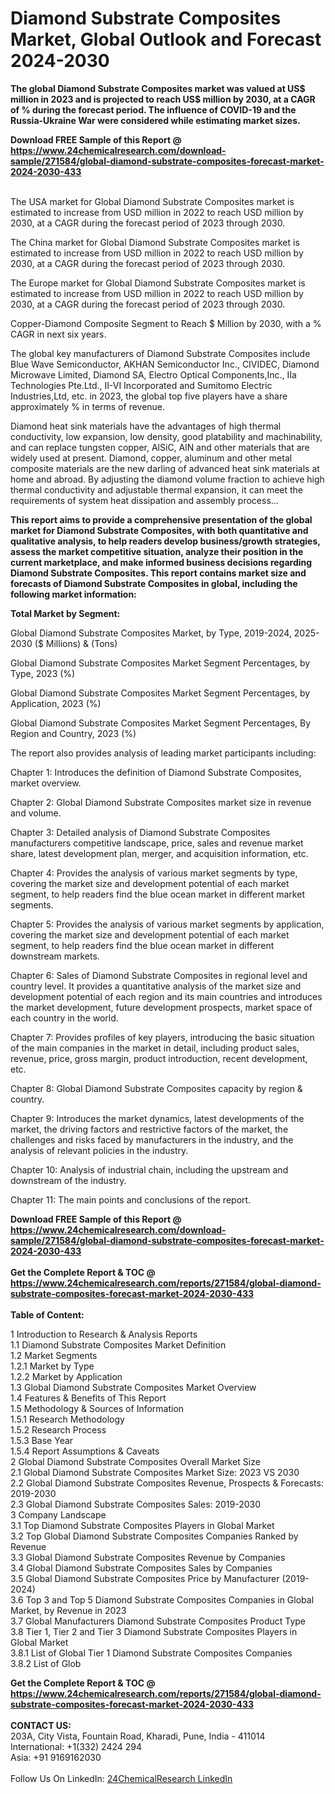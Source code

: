 <h1>Diamond Substrate Composites Market, Global Outlook and Forecast 2024-2030</h1><p><strong>The global Diamond Substrate Composites market was valued at US$ million in 2023 and is projected to reach US$ million by 2030, at a CAGR of % during the forecast period. The influence of COVID-19 and the Russia-Ukraine War were considered while estimating market sizes.</strong></p><p>
</p><p></p><div><b>Download FREE Sample of this Report @ 
            <a href="https://www.24chemicalresearch.com/download-sample/271584/global-diamond-substrate-composites-forecast-market-2024-2030-433">
            https://www.24chemicalresearch.com/download-sample/271584/global-diamond-substrate-composites-forecast-market-2024-2030-433</a></b></div><br><p>
</p><p>The USA market for Global Diamond Substrate Composites market is estimated to increase from USD million in 2022 to reach USD million by 2030, at a CAGR during the forecast period of 2023 through 2030.</p><p>
</p><p>The China market for Global Diamond Substrate Composites market is estimated to increase from USD million in 2022 to reach USD million by 2030, at a CAGR during the forecast period of 2023 through 2030.</p><p>
</p><p>The Europe market for Global Diamond Substrate Composites market is estimated to increase from USD million in 2022 to reach USD million by 2030, at a CAGR during the forecast period of 2023 through 2030.</p><p>
Copper-Diamond Composite Segment to Reach $ Million by 2030, with a % CAGR in next six years.</p><p>
The global key manufacturers of Diamond Substrate Composites include Blue Wave Semiconductor, AKHAN Semiconductor Inc., CIVIDEC, Diamond Microwave Limited, Diamond SA, Electro Optical Components,Inc., IIa Technologies Pte.Ltd., II-VI Incorporated and Sumitomo Electric Industries,Ltd, etc. in 2023, the global top five players have a share approximately % in terms of revenue.</p><p>
Diamond heat sink materials have the advantages of high thermal conductivity, low expansion, low density, good platability and machinability, and can replace tungsten copper, AlSiC, AlN and other materials that are widely used at present. Diamond, copper, aluminum and other metal composite materials are the new darling of advanced heat sink materials at home and abroad. By adjusting the diamond volume fraction to achieve high thermal conductivity and adjustable thermal expansion, it can meet the requirements of system heat dissipation and assembly process...</p><p>
<strong>This report aims to provide a comprehensive presentation of the global market for Diamond Substrate Composites, with both quantitative and qualitative analysis, to help readers develop business/growth strategies, assess the market competitive situation, analyze their position in the current marketplace, and make informed business decisions regarding Diamond Substrate Composites. This report contains market size and forecasts of Diamond Substrate Composites in global, including the following market information:</strong></p><p>
</p><p>
<strong>Total Market by Segment:</strong></p><p>
Global Diamond Substrate Composites Market, by Type, 2019-2024, 2025-2030 ($ Millions) &amp; (Tons)</p><p>
Global Diamond Substrate Composites Market Segment Percentages, by Type, 2023 (%)</p><p>
</p><p>
Global Diamond Substrate Composites Market Segment Percentages, by Application, 2023 (%)</p><p>
</p><p>
Global Diamond Substrate Composites Market Segment Percentages, By Region and Country, 2023 (%)</p><p>
</p><p>
The report also provides analysis of leading market participants including:</p><p>
</p><p>
</p><p>
Chapter 1: Introduces the definition of Diamond Substrate Composites, market overview.</p><p>
Chapter 2: Global Diamond Substrate Composites market size in revenue and volume.</p><p>
Chapter 3: Detailed analysis of Diamond Substrate Composites manufacturers competitive landscape, price, sales and revenue market share, latest development plan, merger, and acquisition information, etc.</p><p>
Chapter 4: Provides the analysis of various market segments by type, covering the market size and development potential of each market segment, to help readers find the blue ocean market in different market segments.</p><p>
Chapter 5: Provides the analysis of various market segments by application, covering the market size and development potential of each market segment, to help readers find the blue ocean market in different downstream markets.</p><p>
Chapter 6: Sales of Diamond Substrate Composites in regional level and country level. It provides a quantitative analysis of the market size and development potential of each region and its main countries and introduces the market development, future development prospects, market space of each country in the world.</p><p>
Chapter 7: Provides profiles of key players, introducing the basic situation of the main companies in the market in detail, including product sales, revenue, price, gross margin, product introduction, recent development, etc.</p><p>
Chapter 8: Global Diamond Substrate Composites capacity by region &amp; country.</p><p>
Chapter 9: Introduces the market dynamics, latest developments of the market, the driving factors and restrictive factors of the market, the challenges and risks faced by manufacturers in the industry, and the analysis of relevant policies in the industry.</p><p>
Chapter 10: Analysis of industrial chain, including the upstream and downstream of the industry.</p><p>
Chapter 11: The main points and conclusions of the report.</p><div><b>Download FREE Sample of this Report @ 
            <a href="https://www.24chemicalresearch.com/download-sample/271584/global-diamond-substrate-composites-forecast-market-2024-2030-433">
            https://www.24chemicalresearch.com/download-sample/271584/global-diamond-substrate-composites-forecast-market-2024-2030-433</a></b></div><br><div><b>Get the Complete Report & TOC @ 
            <a href="https://www.24chemicalresearch.com/reports/271584/global-diamond-substrate-composites-forecast-market-2024-2030-433">
            https://www.24chemicalresearch.com/reports/271584/global-diamond-substrate-composites-forecast-market-2024-2030-433</a></b></div><br>
            <b>Table of Content:</b><p>1 Introduction to Research & Analysis Reports<br />
    1.1 Diamond Substrate Composites Market Definition<br />
    1.2 Market Segments<br />
        1.2.1 Market by Type<br />
        1.2.2 Market by Application<br />
    1.3 Global Diamond Substrate Composites Market Overview<br />
    1.4 Features & Benefits of This Report<br />
    1.5 Methodology & Sources of Information<br />
        1.5.1 Research Methodology<br />
        1.5.2 Research Process<br />
        1.5.3 Base Year<br />
        1.5.4 Report Assumptions & Caveats<br />
2 Global Diamond Substrate Composites Overall Market Size<br />
    2.1 Global Diamond Substrate Composites Market Size: 2023 VS 2030<br />
    2.2 Global Diamond Substrate Composites Revenue, Prospects & Forecasts: 2019-2030<br />
    2.3 Global Diamond Substrate Composites Sales: 2019-2030<br />
3 Company Landscape<br />
    3.1 Top Diamond Substrate Composites Players in Global Market<br />
    3.2 Top Global Diamond Substrate Composites Companies Ranked by Revenue<br />
    3.3 Global Diamond Substrate Composites Revenue by Companies<br />
    3.4 Global Diamond Substrate Composites Sales by Companies<br />
    3.5 Global Diamond Substrate Composites Price by Manufacturer (2019-2024)<br />
    3.6 Top 3 and Top 5 Diamond Substrate Composites Companies in Global Market, by Revenue in 2023<br />
    3.7 Global Manufacturers Diamond Substrate Composites Product Type<br />
    3.8 Tier 1, Tier 2 and Tier 3 Diamond Substrate Composites Players in Global Market<br />
        3.8.1 List of Global Tier 1 Diamond Substrate Composites Companies<br />
        3.8.2 List of Glob</p><div><b>Get the Complete Report & TOC @ 
            <a href="https://www.24chemicalresearch.com/reports/271584/global-diamond-substrate-composites-forecast-market-2024-2030-433">
            https://www.24chemicalresearch.com/reports/271584/global-diamond-substrate-composites-forecast-market-2024-2030-433</a></b></div><br><b>CONTACT US:</b><br>
            203A, City Vista, Fountain Road, Kharadi, Pune, India - 411014<br>
            International: +1(332) 2424 294<br>
            Asia: +91 9169162030 <br><br>
            Follow Us On LinkedIn: <a href="https://www.linkedin.com/company/24chemicalresearch/">24ChemicalResearch LinkedIn</a>